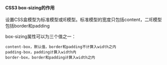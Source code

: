 #### CSS3 box-sizing的作用
设置CSS盒模型为标准模型或IE模型。标准模型的宽度只包括content，二IE模型包括border和padding

box-sizing属性可以为三个值之一：

    content-box，默认值，border和padding不计算入width之内
    padding-box，padding计算入width内
    border-box，border和padding计算入width之内